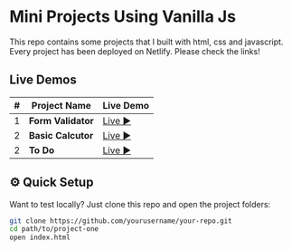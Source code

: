 # Mini Projects Using Vanilla Js

This repo contains some projects that I built with html, css and javascript.
Every project has been deployed on Netlify.
Please check the links!

## Live Demos

| #   | Project Name       | Live Demo                                            |
| --- | ------------------ | ---------------------------------------------------- |
| 1   | **Form Validator** | [Live ▶](https://form-validator-sapyyy.netlify.app/) |
| 2   | **Basic Calcutor** | [Live ▶](https://calculator-sapyyy.netlify.app/)     |
| 2   | **To Do**          | [Live ▶](https://todo-sapyyy.netlify.app//)          |

## ⚙️ Quick Setup

Want to test locally? Just clone this repo and open the project folders:

```bash
git clone https://github.com/yourusername/your-repo.git
cd path/to/project-one
open index.html
```
